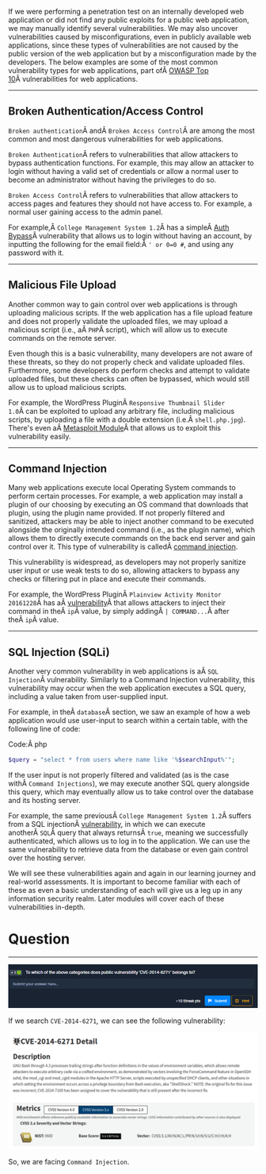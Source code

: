 ﻿---
sticker: lucide//curly-braces
---

If we were performing a penetration test on an internally developed web application or did not find any public exploits for a public web application, we may manually identify several vulnerabilities. We may also uncover vulnerabilities caused by misconfigurations, even in publicly available web applications, since these types of vulnerabilities are not caused by the public version of the web application but by a misconfiguration made by the developers. The below examples are some of the most common vulnerability types for web applications, part ofÂ [OWASP Top 10](https://owasp.org/www-project-top-ten/)Â vulnerabilities for web applications.

---

## Broken Authentication/Access Control

`Broken authentication`Â andÂ `Broken Access Control`Â are among the most common and most dangerous vulnerabilities for web applications.

`Broken Authentication`Â refers to vulnerabilities that allow attackers to bypass authentication functions. For example, this may allow an attacker to login without having a valid set of credentials or allow a normal user to become an administrator without having the privileges to do so.

`Broken Access Control`Â refers to vulnerabilities that allow attackers to access pages and features they should not have access to. For example, a normal user gaining access to the admin panel.

For example,Â `College Management System 1.2`Â has a simpleÂ [Auth Bypass](https://www.exploit-db.com/exploits/47388)Â vulnerability that allows us to login without having an account, by inputting the following for the email field:Â `' or 0=0 #`, and using any password with it.

---

## Malicious File Upload

Another common way to gain control over web applications is through uploading malicious scripts. If the web application has a file upload feature and does not properly validate the uploaded files, we may upload a malicious script (i.e., aÂ `PHP`Â script), which will allow us to execute commands on the remote server.

Even though this is a basic vulnerability, many developers are not aware of these threats, so they do not properly check and validate uploaded files. Furthermore, some developers do perform checks and attempt to validate uploaded files, but these checks can often be bypassed, which would still allow us to upload malicious scripts.

For example, the WordPress PluginÂ `Responsive Thumbnail Slider 1.0`Â can be exploited to upload any arbitrary file, including malicious scripts, by uploading a file with a double extension (i.e.Â `shell.php.jpg`). There's even aÂ [Metasploit Module](https://www.rapid7.com/db/modules/exploit/multi/http/wp_responsive_thumbnail_slider_upload/)Â that allows us to exploit this vulnerability easily.

---

## Command Injection

Many web applications execute local Operating System commands to perform certain processes. For example, a web application may install a plugin of our choosing by executing an OS command that downloads that plugin, using the plugin name provided. If not properly filtered and sanitized, attackers may be able to inject another command to be executed alongside the originally intended command (i.e., as the plugin name), which allows them to directly execute commands on the back end server and gain control over it. This type of vulnerability is calledÂ [command injection](https://owasp.org/www-community/attacks/Command_Injection).

This vulnerability is widespread, as developers may not properly sanitize user input or use weak tests to do so, allowing attackers to bypass any checks or filtering put in place and execute their commands.

For example, the WordPress PluginÂ `Plainview Activity Monitor 20161228`Â has aÂ [vulnerability](https://www.exploit-db.com/exploits/45274)Â that allows attackers to inject their command in theÂ `ip`Â value, by simply addingÂ `| COMMAND...`Â after theÂ `ip`Â value.

---

## SQL Injection (SQLi)

Another very common vulnerability in web applications is aÂ `SQL Injection`Â vulnerability. Similarly to a Command Injection vulnerability, this vulnerability may occur when the web application executes a SQL query, including a value taken from user-supplied input.

For example, in theÂ `database`Â section, we saw an example of how a web application would use user-input to search within a certain table, with the following line of code:

Code:Â php

```php
$query = "select * from users where name like '%$searchInput%'";
```

If the user input is not properly filtered and validated (as is the case withÂ `Command Injections`), we may execute another SQL query alongside this query, which may eventually allow us to take control over the database and its hosting server.

For example, the same previousÂ `College Management System 1.2`Â suffers from a SQL injectionÂ [vulnerability](https://www.exploit-db.com/exploits/47388), in which we can execute anotherÂ `SQL`Â query that always returnsÂ `true`, meaning we successfully authenticated, which allows us to log in to the application. We can use the same vulnerability to retrieve data from the database or even gain control over the hosting server.

We will see these vulnerabilities again and again in our learning journey and real-world assessments. It is important to become familiar with each of these as even a basic understanding of each will give us a leg up in any information security realm. Later modules will cover each of these vulnerabilities in-depth.



# Question
---
![Pasted image 20250122185633.png](../../../../IMAGES/Pasted%20image%2020250122185633.png)

If we search `CVE-2014-6271`, we can see the following vulnerability:

![Pasted image 20250122185732.png](../../../../IMAGES/Pasted%20image%2020250122185732.png)

So, we are facing `Command Injection`.
